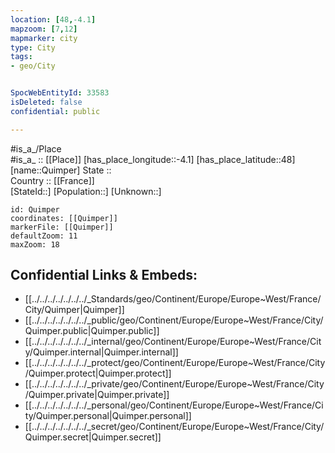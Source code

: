 ```yaml
---
location: [48,-4.1] 
mapzoom: [7,12] 
mapmarker: city 
type: City
tags:
- geo/City


SpocWebEntityId: 33583
isDeleted: false
confidential: public

---
```

#is_a_/Place  
#is_a_ :: [[Place]] 
[has_place_longitude::-4.1] 
[has_place_latitude::48] 
[name::Quimper] 
State ::  
Country :: [[France]]  
[StateId::] 
[Population::] 
[Unknown::] 


```leaflet
id: Quimper
coordinates: [[Quimper]] 
markerFile: [[Quimper]] 
defaultZoom: 11 
maxZoom: 18
```


## Confidential Links & Embeds: 
- [[../../../../../../../_Standards/geo/Continent/Europe/Europe~West/France/City/Quimper|Quimper]] 
- [[../../../../../../../_public/geo/Continent/Europe/Europe~West/France/City/Quimper.public|Quimper.public]] 
- [[../../../../../../../_internal/geo/Continent/Europe/Europe~West/France/City/Quimper.internal|Quimper.internal]] 
- [[../../../../../../../_protect/geo/Continent/Europe/Europe~West/France/City/Quimper.protect|Quimper.protect]] 
- [[../../../../../../../_private/geo/Continent/Europe/Europe~West/France/City/Quimper.private|Quimper.private]] 
- [[../../../../../../../_personal/geo/Continent/Europe/Europe~West/France/City/Quimper.personal|Quimper.personal]] 
- [[../../../../../../../_secret/geo/Continent/Europe/Europe~West/France/City/Quimper.secret|Quimper.secret]] 
